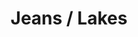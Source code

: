---
ee_id_thing: '4373'
site: '1'
type: '2'
inv_num: 2016-101
add_credit:
url: 2016-101-jeans-lakes
title: Jeans / Lakes
year: '2016'
display_year: '2016'
medium: 1920x1080 H.264/MPEG-4 Part 10 looped digital file (from 11 lossless TIFS),
  media player, 65–75” flatscreen, armature, various cables
dims:
pitch:
ps:
live_url:
youtube:
related_code:
imgs: jeans-lakes-2016-101-install-database-dt.jpg
subheading:
download:
commission:
related:
layout: things-i-made
---